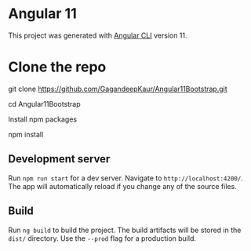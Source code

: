 # Angular 11

This project was generated with [Angular CLI](https://github.com/angular/angular-cli) version 11.

# Clone the repo
git clone https://github.com/GagandeepKaur/Angular11Bootstrap.git

cd Angular11Bootstrap

Install npm packages

npm install

## Development server

Run `npm run start` for a dev server. Navigate to `http://localhost:4200/`. The app will automatically reload if you change any of the source files.


## Build

Run `ng build` to build the project. The build artifacts will be stored in the `dist/` directory. Use the `--prod` flag for a production build.

